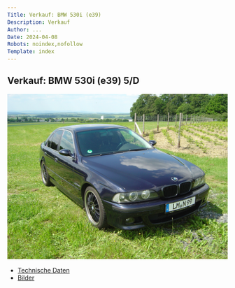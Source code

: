 ```yaml
---
Title: Verkauf: BMW 530i (e39)
Description: Verkauf
Author: ...
Date: 2024-04-08
Robots: noindex,nofollow
Template: index
---
```


## Verkauf: BMW 530i (e39) 5/D

![aussen vorne rechts](./assets/images/DSC05452.JPG)

- [Technische Daten](./data/specs)
- [Bilder](./data/images)
